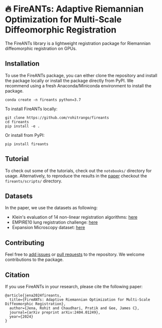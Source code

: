 # :fire: FireANTs: Adaptive Riemannian Optimization for Multi-Scale Diffeomorphic Registration

The FireANTs library is a lightweight registration package for Riemannian diffeomorphic registration on GPUs.

## Installation 
To use the FireANTs package, you can either clone the repository and install the package locally or install the package directly from PyPI.
We recommend using a fresh Anaconda/Miniconda environment to install the package.
```
conda create -n fireants python=3.7
```

To install FireANTs locally:
```
git clone https://github.com/rohitrango/fireants
cd fireants
pip install -e .
```

Or install from PyPI:
```
pip install fireants
```

## Tutorial
To check out some of the tutorials, check out the `notebooks/` directory for usage.
Alternatively, to reproduce the results in the [paper](https://arxiv.org/abs/2404.01249) checkout the `fireants/scripts/` directory.

## Datasets
In the paper, we use the datasets as following: 
* Klein's evaluation of 14 non-linear registration algorithms: [here](https://www.synapse.org/#!Synapse:syn3251018)
* EMPIRE10 lung registration challenge: [here](https://empire10.grand-challenge.org/)
* Expansion Microscopy dataset: [here](https://rnr-exm.grand-challenge.org/)


## Contributing
Feel free to [add issues](https://github.com/rohitrango/fireants/issues/new) or [pull requests](https://github.com/rohitrango/fireants/compare) to the repository. We welcome contributions to the package.

## Citation

If you use FireANTs in your research, please cite the following paper:

```
@article{jena2024fireants,
  title={FireANTs: Adaptive Riemannian Optimization for Multi-Scale Diffeomorphic Registration},
  author={Jena, Rohit and Chaudhari, Pratik and Gee, James C},
  journal={arXiv preprint arXiv:2404.01249},
  year={2024}
}
```
